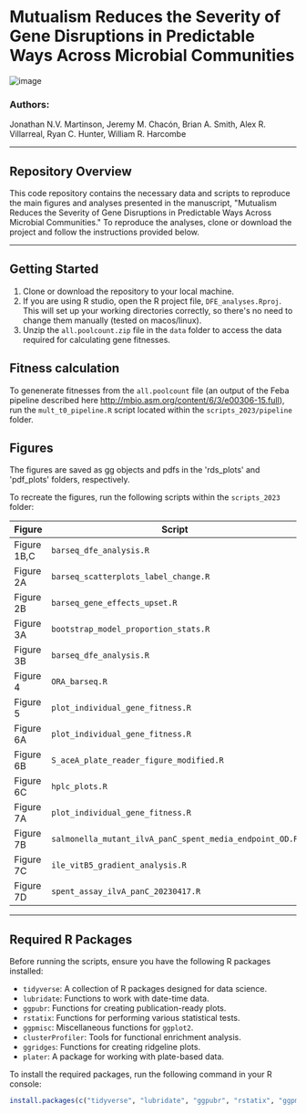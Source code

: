 # Mutualism Reduces the Severity of Gene Disruptions in Predictable Ways Across Microbial Communities
![image](https://user-images.githubusercontent.com/69863285/235250401-e4a04097-b5f6-4edf-bba0-e56a6d054f4d.png)
### Authors:
Jonathan N.V. Martinson, Jeremy M. Chacón, Brian A. Smith, Alex R. Villarreal, Ryan C. Hunter, William R. Harcombe

---

## Repository Overview

This code repository contains the necessary data and scripts to reproduce the main figures and analyses presented in the manuscript, "Mutualism Reduces the Severity of Gene Disruptions in Predictable Ways Across Microbial Communities." To reproduce the analyses, clone or download the project and follow the instructions provided below.

---

## Getting Started

1. Clone or download the repository to your local machine.
2. If you are using R studio, open the R project file, `DFE_analyses.Rproj`. This will set up your working directories correctly, so there's no need to change them manually (tested on macos/linux).
3. Unzip the `all.poolcount.zip` file in the `data` folder to access the data required for calculating gene fitnesses.

## Fitness calculation
To genenerate fitnesses from the `all.poolcount` file (an output of the Feba pipeline described here http://mbio.asm.org/content/6/3/e00306-15.full), run the `mult_t0_pipeline.R` script located within the `scripts_2023/pipeline` folder.

## Figures

The figures are saved as gg objects and pdfs in the 'rds_plots' and 'pdf_plots' folders, respectively. 

To recreate the figures, run the following scripts within the `scripts_2023` folder:

| Figure      | Script                                             |
|-------------|----------------------------------------------------|
| Figure 1B,C | `barseq_dfe_analysis.R`                            |
| Figure 2A   | `barseq_scatterplots_label_change.R`               |
| Figure 2B   | `barseq_gene_effects_upset.R`                      |
| Figure 3A   | `bootstrap_model_proportion_stats.R`               |
| Figure 3B   | `barseq_dfe_analysis.R`                            |
| Figure 4    | `ORA_barseq.R`                                     |
| Figure 5    | `plot_individual_gene_fitness.R`                   |
| Figure 6A   | `plot_individual_gene_fitness.R`                   |
| Figure 6B   | `S_aceA_plate_reader_figure_modified.R`            |
| Figure 6C   | `hplc_plots.R`                                     |
| Figure 7A   | `plot_individual_gene_fitness.R`                   |
| Figure 7B   | `salmonella_mutant_ilvA_panC_spent_media_endpoint_OD.R` |
| Figure 7C   | `ile_vitB5_gradient_analysis.R`                    |
| Figure 7D   | `spent_assay_ilvA_panC_20230417.R`                 |


---

## Required R Packages

Before running the scripts, ensure you have the following R packages installed:

- `tidyverse`: A collection of R packages designed for data science.
- `lubridate`: Functions to work with date-time data.
- `ggpubr`: Functions for creating publication-ready plots.
- `rstatix`: Functions for performing various statistical tests.
- `ggpmisc`: Miscellaneous functions for `ggplot2`.
- `clusterProfiler`: Tools for functional enrichment analysis.
- `ggridges`: Functions for creating ridgeline plots.
- `plater`: A package for working with plate-based data.

To install the required packages, run the following command in your R console:

```R
install.packages(c("tidyverse", "lubridate", "ggpubr", "rstatix", "ggpmisc", "clusterProfiler", "ggridges", "plater"))
